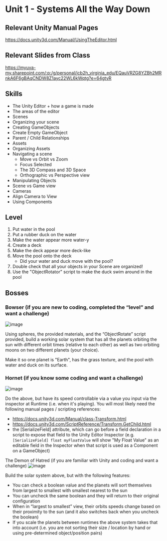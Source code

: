# Unit 1 - Systems All the Way Down

## Relevant Unity Manual Pages
https://docs.unity3d.com/Manual/UsingTheEditor.html

## Relevant Slides from Class
https://myuva-my.sharepoint.com/:p:/g/personal/jcb2h_virginia_edu/EQauVRZG8YZBh2MRnkA6F6gBAqCNDW8Z1ayc22WL6kWqtg?e=64gtvR

## Skills

* The Unity Editor + how a game is made
* The areas of the editor
* Scenes
* Organizing your scene
* Creating GameObjects
* Create Empty GameObject
* Parent / Child Relationships
* Assets
* Organizing Assets 
* Navigating a scene
	* Move vs Orbit vs Zoom
	* Focus Selected
	* The 3D Compass and 3D Space
	* Orthographic vs Perspective view
* Manipulating Objects
* Scene vs Game view
* Cameras
* Align Camera to View
* Using Components

## Level

1. Put water in the pool 
2. Put a rubber duck on the water
3. Make the water appear more water-y
4. Create a deck
5. Make the deck appear more deck-like
6. Move the pool onto the deck
	* Did your water and duck move with the pool?
7. Double check that all your objects in your Scene are organized!
8. Use the "ObjectRotator" script to make the duck swim around in the pool

## Bosses
### Bowser (if you are new to coding, completed the “level” and want a challenge)
![image](https://user-images.githubusercontent.com/7291792/187090817-9c0523ad-2e40-4760-8f93-b92516b64b7f.png)

Using spheres, the provided materials, and the “ObjectRotate” script provided, build a working solar system that has all the planets orbiting the sun with different orbit times (relative to each other) as well as two orbiting moons on two different planets (your choice).

Make it so one planet is "Earth", has the grass texture, and the pool with water and duck on its surface.

### Hornet (if you know some coding and want a challenge)
![image](https://user-images.githubusercontent.com/7291792/187090928-364593f1-da58-46bc-a4a5-e777fd46fdd2.png)

Do the above, but have its speed controllable via a value you input via the inspector at Runtime (i.e. when it's playing). 
You will most likely need the following manual pages / scripting references:
* https://docs.unity3d.com/Manual/class-Transform.html
* https://docs.unity3d.com/ScriptReference/Transform.GetChild.html
* the [SerializeField] attribute, which can go before a field declaration in a script to expose that field to the Unity Editor Inspector (e.g. `[SerializeField] float myFloatValue` will show "My Float Value" as an editable field in the Inspector when that script is used as a Component on a GameObject)

The Demon of Hatred (if you are familiar with Unity and coding and want a challenge)
![image](https://user-images.githubusercontent.com/7291792/187091229-df150009-ed6c-4d7b-8640-3c79fa270cbd.png)

Build the solar system above, but with the following features:
* You can check a boolean value and the planets will sort themselves from largest to smallest with smallest nearest to the sun
* You can uncheck the same boolean and they will return to their original configuration
* When in “largest to smallest” view, their orbits speeds change based on their proximity to the sun (and it also switches back when you uncheck the boolean)
* If you scale the planets between runtimes the above system takes that into account (i.e. you are not sorting their size / location by hand or using pre-determined object/position pairs)
